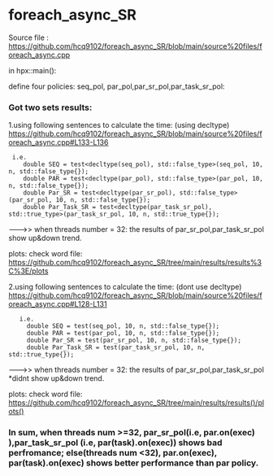 # foreach_async_SR
Source file : https://github.com/hcq9102/foreach_async_SR/blob/main/source%20files/foreach_async.cpp


in hpx::main():

define four policies: seq_pol, par_pol,par_sr_pol,par_task_sr_pol:


### Got two sets results:

1.using following sentences to calculate the time: (using decltype)  https://github.com/hcq9102/foreach_async_SR/blob/main/source%20files/foreach_async.cpp#L133-L136
   
     i.e.
        double SEQ = test<decltype(seq_pol), std::false_type>(seq_pol, 10, n, std::false_type{});
        double PAR = test<decltype(par_pol), std::false_type>(par_pol, 10, n, std::false_type{});
        double Par_SR = test<decltype(par_sr_pol), std::false_type>(par_sr_pol, 10, n, std::false_type{});
        double Par_Task_SR = test<decltype(par_task_sr_pol), std::true_type>(par_task_sr_pol, 10, n, std::true_type{});

  --->>  when threads number = 32:  the results of par_sr_pol,par_task_sr_pol show up&down trend.
  
  plots: check word file: https://github.com/hcq9102/foreach_async_SR/tree/main/results/results%3C%3E/plots
  
    
2.using following sentences to calculate the time: (dont use decltype) 
  https://github.com/hcq9102/foreach_async_SR/blob/main/source%20files/foreach_async.cpp#L128-L131
  
       i.e.    
         double SEQ = test(seq_pol, 10, n, std::false_type{});
         double PAR = test(par_pol, 10, n, std::false_type{});
         double Par_SR = test(par_sr_pol, 10, n, std::false_type{});
         double Par_Task_SR = test(par_task_sr_pol, 10, n, std::true_type{});
         
  --->>  when threads number = 32:  the results of par_sr_pol,par_task_sr_pol *didnt show up&down trend.
  
  plots: check word file: https://github.com/hcq9102/foreach_async_SR/tree/main/results/results()/plots()

### In sum, when threads num >=32, par_sr_pol(i.e, par.on(exec) ),par_task_sr_pol (i.e, par(task).on(exec)) shows bad perfromance; else(threads num <32), par.on(exec), par(task).on(exec) shows better performance than par policy.
        
